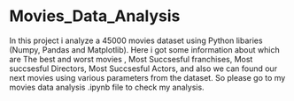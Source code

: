 # Movies_Data_Analysis
In this project i analyze a 45000 movies dataset using Python libaries (Numpy, Pandas and Matplotlib). Here i got some information about which are The best and worst movies , Most Succsesful franchises, Most succsesful Directors, Most Succsesful Actors, and also we can found our next movies  using various parameters from the dataset. So please go to my movies data analysis .ipynb file to check my analysis.                                                     
